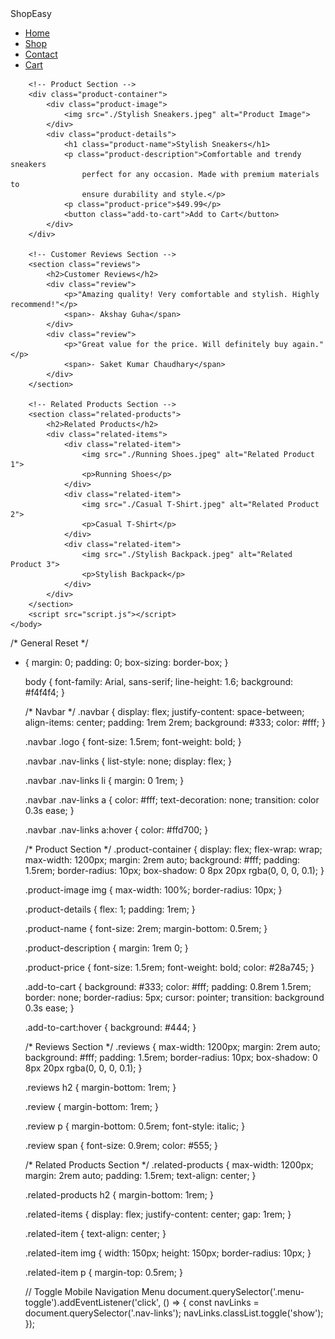 <!DOCTYPE html>
<html lang="en">
    <head>
        <meta charset="UTF-8">
        <meta name="viewport" content="width=device-width, initial-scale=1.0">
        <title>Product Page</title>
        <link rel="stylesheet" href="styles.css">
    </head>
    <body>
        <!-- Navigation Bar -->
        <nav class="navbar">
            <div class="logo">ShopEasy</div>
            <ul class="nav-links">
                <li><a href="#">Home</a></li>
                <li><a href="#">Shop</a></li>
                <li><a href="#">Contact</a></li>
                <li><a href="#">Cart</a></li>
            </ul>
        </nav>

        <!-- Product Section -->
        <div class="product-container">
            <div class="product-image">
                <img src="./Stylish Sneakers.jpeg" alt="Product Image">
            </div>
            <div class="product-details">
                <h1 class="product-name">Stylish Sneakers</h1>
                <p class="product-description">Comfortable and trendy sneakers
                    perfect for any occasion. Made with premium materials to
                    ensure durability and style.</p>
                <p class="product-price">$49.99</p>
                <button class="add-to-cart">Add to Cart</button>
            </div>
        </div>

        <!-- Customer Reviews Section -->
        <section class="reviews">
            <h2>Customer Reviews</h2>
            <div class="review">
                <p>"Amazing quality! Very comfortable and stylish. Highly recommend!"</p>
                <span>- Akshay Guha</span>
            </div>
            <div class="review">
                <p>"Great value for the price. Will definitely buy again."</p>
                <span>- Saket Kumar Chaudhary</span>
            </div>
        </section>

        <!-- Related Products Section -->
        <section class="related-products">
            <h2>Related Products</h2>
            <div class="related-items">
                <div class="related-item">
                    <img src="./Running Shoes.jpeg" alt="Related Product 1">
                    <p>Running Shoes</p>
                </div>
                <div class="related-item">
                    <img src="./Casual T-Shirt.jpeg" alt="Related Product 2">
                    <p>Casual T-Shirt</p>
                </div>
                <div class="related-item">
                    <img src="./Stylish Backpack.jpeg" alt="Related Product 3">
                    <p>Stylish Backpack</p>
                </div>
            </div>
        </section>
        <script src="script.js"></script>
    </body>
</html>



/* General Reset */
* {
    margin: 0;
    padding: 0;
    box-sizing: border-box;
  }
  
  body {
    font-family: Arial, sans-serif;
    line-height: 1.6;
    background: #f4f4f4;
  }
  
  /* Navbar */
  .navbar {
    display: flex;
    justify-content: space-between;
    align-items: center;
    padding: 1rem 2rem;
    background: #333;
    color: #fff;
  }
  
  .navbar .logo {
    font-size: 1.5rem;
    font-weight: bold;
  }
  
  .navbar .nav-links {
    list-style: none;
    display: flex;
  }
  
  .navbar .nav-links li {
    margin: 0 1rem;
  }
  
  .navbar .nav-links a {
    color: #fff;
    text-decoration: none;
    transition: color 0.3s ease;
  }
  
  .navbar .nav-links a:hover {
    color: #ffd700;
  }
  
  /* Product Section */
  .product-container {
    display: flex;
    flex-wrap: wrap;
    max-width: 1200px;
    margin: 2rem auto;
    background: #fff;
    padding: 1.5rem;
    border-radius: 10px;
    box-shadow: 0 8px 20px rgba(0, 0, 0, 0.1);
  }
  
  .product-image img {
    max-width: 100%;
    border-radius: 10px;
  }
  
  .product-details {
    flex: 1;
    padding: 1rem;
  }
  
  .product-name {
    font-size: 2rem;
    margin-bottom: 0.5rem;
  }
  
  .product-description {
    margin: 1rem 0;
  }
  
  .product-price {
    font-size: 1.5rem;
    font-weight: bold;
    color: #28a745;
  }
  
  .add-to-cart {
    background: #333;
    color: #fff;
    padding: 0.8rem 1.5rem;
    border: none;
    border-radius: 5px;
    cursor: pointer;
    transition: background 0.3s ease;
  }
  
  .add-to-cart:hover {
    background: #444;
  }
  
  /* Reviews Section */
  .reviews {
    max-width: 1200px;
    margin: 2rem auto;
    background: #fff;
    padding: 1.5rem;
    border-radius: 10px;
    box-shadow: 0 8px 20px rgba(0, 0, 0, 0.1);
  }
  
  .reviews h2 {
    margin-bottom: 1rem;
  }
  
  .review {
    margin-bottom: 1rem;
  }
  
  .review p {
    margin-bottom: 0.5rem;
    font-style: italic;
  }
  
  .review span {
    font-size: 0.9rem;
    color: #555;
  }
  
  /* Related Products Section */
  .related-products {
    max-width: 1200px;
    margin: 2rem auto;
    padding: 1.5rem;
    text-align: center;
  }
  
  .related-products h2 {
    margin-bottom: 1rem;
  }
  
  .related-items {
    display: flex;
    justify-content: center;
    gap: 1rem;
  }
  
  .related-item {
    text-align: center;
  }
  
  .related-item img {
    width: 150px;
    height: 150px;
    border-radius: 10px;
  }
  
  .related-item p {
    margin-top: 0.5rem;
  }


  // Toggle Mobile Navigation Menu
document.querySelector('.menu-toggle').addEventListener('click', () => {
    const navLinks = document.querySelector('.nav-links');
    navLinks.classList.toggle('show');
  });
  
